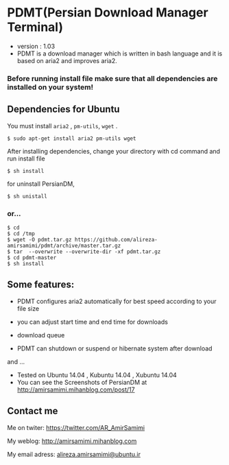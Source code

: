 PDMT(Persian Download Manager Terminal)
=============
+ version : 1.03
+ PDMT is a download manager which is written in bash language and it is based on aria2 and improves aria2.

### Before running install file make sure that all dependencies are installed on your system!

## Dependencies for Ubuntu
You must install `aria2` , `pm-utils`, `wget` .

    $ sudo apt-get install aria2 pm-utils wget

After installing dependencies, change your directory with cd command and run install file

    $ sh install

for uninstall PersianDM,

    $ sh unistall

### or...

    $ cd
    $ cd /tmp
    $ wget -O pdmt.tar.gz https://github.com/alireza-amirsamimi/pdmt/archive/master.tar.gz
    $ tar  --overwrite --overwrite-dir -xf pdmt.tar.gz
    $ cd pdmt-master
    $ sh install

## Some features:

+ PDMT configures aria2 automatically for best speed according to your file size

+ you can adjust start time and end time for downloads

+ download queue

+ PDMT can shutdown or suspend or hibernate system  after download 

and ...

+ Tested on Ubuntu 14.04 , Kubuntu 14.04 , Xubuntu 14.04
+ You can see the Screenshots of PersianDM at http://amirsamimi.mihanblog.com/post/17

## Contact me
Me on twiter:
https://twitter.com/AR_AmirSamimi

My weblog:
http://amirsamimi.mihanblog.com

My email adress:
alireza.amirsamimi@ubuntu.ir

